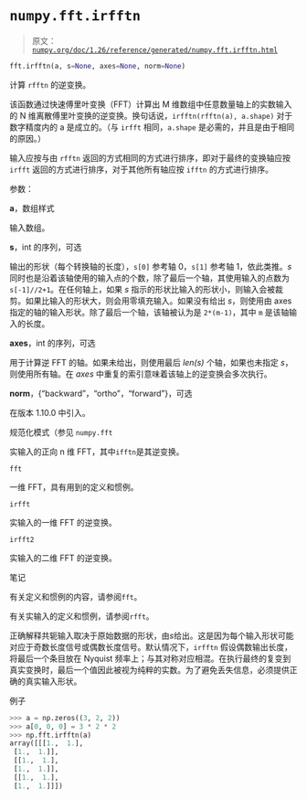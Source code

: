# `numpy.fft.irfftn`

> 原文：[`numpy.org/doc/1.26/reference/generated/numpy.fft.irfftn.html`](https://numpy.org/doc/1.26/reference/generated/numpy.fft.irfftn.html)

```py
fft.irfftn(a, s=None, axes=None, norm=None)
```

计算 `rfftn` 的逆变换。

该函数通过快速傅里叶变换（FFT）计算出 M 维数组中任意数量轴上的实数输入的 N 维离散傅里叶变换的逆变换。换句话说，`irfftn(rfftn(a), a.shape)` 对于数字精度内的 a 是成立的。（与 `irfft` 相同，`a.shape` 是必需的，并且是由于相同的原因。）

输入应按与由 `rfftn` 返回的方式相同的方式进行排序，即对于最终的变换轴应按 `irfft` 返回的方式进行排序，对于其他所有轴应按 `ifftn` 的方式进行排序。

参数：

**a**，数组样式

输入数组。

**s**，int 的序列，可选

输出的形状（每个转换轴的长度），`s[0]` 参考轴 0，`s[1]` 参考轴 1，依此类推。*s* 同时也是沿着该轴使用的输入点的个数，除了最后一个轴，其使用输入的点数为 `s[-1]//2+1`。在任何轴上，如果 *s* 指示的形状比输入的形状小，则输入会被裁剪。如果比输入的形状大，则会用零填充输入。如果没有给出 *s*，则使用由 axes 指定的轴的输入形状。除了最后一个轴，该轴被认为是 `2*(m-1)`，其中 `m` 是该轴输入的长度。

**axes**，int 的序列，可选

用于计算逆 FFT 的轴。如果未给出，则使用最后 *len(s)* 个轴，如果也未指定 *s*，则使用所有轴。在 *axes* 中重复的索引意味着该轴上的逆变换会多次执行。

**norm**，{“backward”，“ortho”，“forward”}，可选

在版本 1.10.0 中引入。

规范化模式（参见 `numpy.fft`

实输入的正向 n 维 FFT，其中`ifftn`是其逆变换。

`fft`

一维 FFT，具有用到的定义和惯例。

`irfft`

实输入的一维 FFT 的逆变换。

`irfft2`

实输入的二维 FFT 的逆变换。

笔记

有关定义和惯例的内容，请参阅`fft`。

有关实输入的定义和惯例，请参阅`rfft`。

正确解释共轭输入取决于原始数据的形状，由*s*给出。这是因为每个输入形状可能对应于奇数长度信号或偶数长度信号。默认情况下，`irfftn` 假设偶数输出长度，将最后一个条目放在 Nyquist 频率上；与其对称对应相混。在执行最终的复变到真实变换时，最后一个值因此被视为纯粹的实数。为了避免丢失信息，必须提供正确的真实输入形状。

例子

```py
>>> a = np.zeros((3, 2, 2))
>>> a[0, 0, 0] = 3 * 2 * 2
>>> np.fft.irfftn(a)
array([[[1.,  1.],
 [1.,  1.]],
 [[1.,  1.],
 [1.,  1.]],
 [[1.,  1.],
 [1.,  1.]]]) 
```

